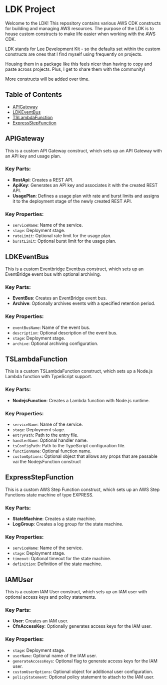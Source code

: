 # LDK Project

Welcome to the LDK! This repository contains various AWS CDK constructs for building and managing AWS resources. The purpose of the LDK is to house custom constructs to make life easier when working with the AWS CDK.

LDK stands for Lee Development Kit - so the defaults set within the custom constructs are ones that I find myself using frequently on projects.

Housing them in a package like this feels nicer than having to copy and paste across projects. Plus, I get to share them with the community!

More constructs will be added over time.

## Table of Contents

- [APIGateway](#apigateway)
- [LDKEventBus](#ldkeventbus)
- [TSLambdaFunction](#tslambdafunction)
- [ExpressStepFunction](#expressstepfunction)

## APIGateway

This is a custom API Gateway construct, which sets up an API Gateway with an API key and usage plan.

### Key Parts:

- **RestApi**: Creates a REST API.
- **ApiKey**: Generates an API key and associates it with the created REST API.
- **UsagePlan**: Defines a usage plan with rate and burst limits and assigns it to the deployment stage of the newly created REST API.

### Key Properties:

- `serviceName`: Name of the service.
- `stage`: Deployment stage.
- `rateLimit`: Optional rate limit for the usage plan.
- `burstLimit`: Optional burst limit for the usage plan.

## LDKEventBus

This is a custom Eventbridge Eventbus construct, which sets up an EventBridge event bus with optional archiving.

### Key Parts:

- **EventBus**: Creates an EventBridge event bus.
- **Archive**: Optionally archives events with a specified retention period.

### Key Properties:

- `eventBusName`: Name of the event bus.
- `description`: Optional description of the event bus.
- `stage`: Deployment stage.
- `archive`: Optional archiving configuration.

## TSLambdaFunction

This is a custom TSLambdaFunction construct, which sets up a Node.js Lambda function with TypeScript support.

### Key Parts:

- **NodejsFunction**: Creates a Lambda function with Node.js runtime.

### Key Properties:

- `serviceName`: Name of the service.
- `stage`: Deployment stage.
- `entryPath`: Path to the entry file.
- `handlerName`: Optional handler name.
- `tsConfigPath`: Path to the TypeScript configuration file.
- `functionName`: Optional function name.
- `customOptions`: Optional object that allows any props that are passable vai the NodejsFunction construct

## ExpressStepFunction

This is a custom AWS Step Function construct, which sets up an AWS Step Functions state machine of type EXPRESS.

### Key Parts:

- **StateMachine**: Creates a state machine.
- **LogGroup**: Creates a log group for the state machine.

### Key Properties:

- `serviceName`: Name of the service.
- `stage`: Deployment stage.
- `timeout`: Optional timeout for the state machine.
- `definition`: Definition of the state machine.

## IAMUser

This is a custom IAM User construct, which sets up an IAM user with optional access keys and policy statements.

### Key Parts:

- **User**: Creates an IAM user.
- **CfnAccessKey**: Optionally generates access keys for the IAM user.

### Key Properties:

- `stage`: Deployment stage.
- `userName`: Optional name of the IAM user.
- `generateAccessKeys`: Optional flag to generate access keys for the IAM user.
- `customUserOptions`: Optional object for additional user configuration.
- `policyStatement`: Optional policy statement to attach to the IAM user.

